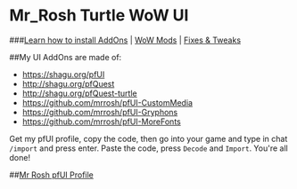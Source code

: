# Mr_Rosh Turtle WoW UI

###[Learn how to install AddOns](https://turtle-wow.fandom.com/wiki/Addons#How_to_Install_Addons) | [WoW Mods](https://turtle-wow.fandom.com/wiki/Client_Mods) | [Fixes & Tweaks](https://turtle-wow.fandom.com/wiki/Client_Fixes_and_Tweaks)

##My UI AddOns are made of:
* https://shagu.org/pfUI
* http://shagu.org/pfQuest
* http://shagu.org/pfQuest-turtle
* https://github.com/mrrosh/pfUI-CustomMedia
* https://github.com/mrrosh/pfUI-Gryphons
* https://github.com/mrrosh/pfUI-MoreFonts

Get my pfUI profile, copy the code, then go into your game and type in chat `/import` and press enter. Paste the code, press `Decode` and `Import`. You're all done!

##[Mr Rosh pfUI Profile](https://mrrosh.github.io/import)